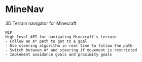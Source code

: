 # MineNav
3D Terrain navigator for Minecraft

```
WIP
High level API for navigating Minecraft's terrain
- Follow an A* path to get to a goal
- Use steering algorithm in real time to follow the path
- Switch between A* and steering if movement is restricted
- Implement avoidance goals and proximity goals
```
